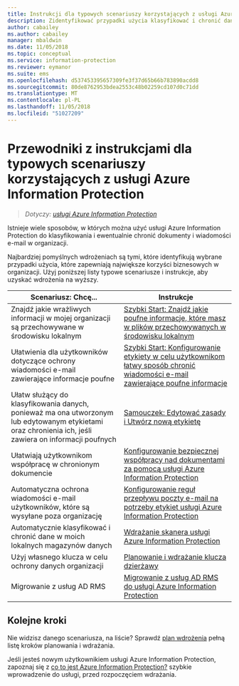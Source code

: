 ```yaml
---
title: Instrukcji dla typowych scenariuszy korzystających z usługi Azure Information Protection.
description: Zidentyfikować przypadki użycia klasyfikować i chronić dane Twojej organizacji za pomocą usługi Azure Information Protection.
author: cabailey
ms.author: cabailey
manager: mbaldwin
ms.date: 11/05/2018
ms.topic: conceptual
ms.service: information-protection
ms.reviewer: eymanor
ms.suite: ems
ms.openlocfilehash: d537453395657309fe3f37d65b66b783890acdd8
ms.sourcegitcommit: 80de8762953bdea2553c48b02259cd107d0c71dd
ms.translationtype: MT
ms.contentlocale: pl-PL
ms.lasthandoff: 11/05/2018
ms.locfileid: "51027209"
---
```

# <a name="how-to-guides-for-common-scenarios-that-use-azure-information-protection"></a>Przewodniki z instrukcjami dla typowych scenariuszy korzystających z usługi Azure Information Protection

>*Dotyczy: [usługi Azure Information Protection](https://azure.microsoft.com/pricing/details/information-protection)*

Istnieje wiele sposobów, w których można użyć usługi Azure Information Protection do klasyfikowania i ewentualnie chronić dokumenty i wiadomości e-mail w organizacji. 

Najbardziej pomyślnych wdrożeniach są tymi, które identyfikują wybrane przypadki użycia, które zapewniają największe korzyści biznesowych w organizacji. Użyj poniższej listy typowe scenariusze i instrukcje, aby uzyskać wdrożenia na wyższy.



|Scenariusz: Chcę...|Instrukcje|
|----------------|---------------|
|Znajdź jakie wrażliwych informacji w mojej organizacji są przechowywane w środowisku lokalnym|[Szybki Start: Znajdź jakie poufne informacje, które masz w plików przechowywanych w środowisku lokalnym](quickstart-findsensitiveinfo.md)|
|Ułatwienia dla użytkowników dotyczące ochrony wiadomości e-mail zawierające informacje poufne|[Szybki Start: Konfigurowanie etykiety w celu użytkownikom łatwy sposób chronić wiadomości e-mail zawierające poufne informacje](quickstart-label-dnf-protectedemail.md)|
|Ułatw służący do klasyfikowania danych, ponieważ ma ona utworzonym lub edytowanym etykietami oraz chronienia ich, jeśli zawiera on informacji poufnych| [Samouczek: Edytować zasady i Utwórz nową etykietę](infoprotect-quick-start-tutorial.md)|
|Ułatwiają użytkownikom współpracę w chronionym dokumencie|[Konfigurowanie bezpiecznej współpracy nad dokumentami za pomocą usługi Azure Information Protection](secure-collaboration-documents.md)|
|Automatyczna ochrona wiadomości e-mail użytkowników, które są wysyłane poza organizację| [Konfigurowanie reguł przepływu poczty e-mail na potrzeby etykiet usługi Azure Information Protection](configure-exo-rules.md)
|Automatycznie klasyfikować i chronić dane w moich lokalnych magazynów danych|[Wdrażanie skanera usługi Azure Information Protection](deploy-aip-scanner.md)|
|Użyj własnego klucza w celu ochrony danych organizacji| [Planowanie i wdrażanie klucza dzierżawy](plan-implement-tenant-key.md)|
|Migrowanie z usług AD RMS|[Migrowanie z usług AD RMS do usługi Azure Information Protection](migrate-from-ad-rms-to-azure-rms.md)|

## <a name="next-steps"></a>Kolejne kroki

Nie widzisz danego scenariusza, na liście? Sprawdź [plan wdrożenia](deployment-roadmap.md) pełną listę kroków planowania i wdrażania.

Jeśli jesteś nowym użytkownikiem usługi Azure Information Protection, zapoznaj się z [co to jest Azure Information Protection?](what-is-information-protection.md) szybkie wprowadzenie do usługi, przed rozpoczęciem wdrażania.
